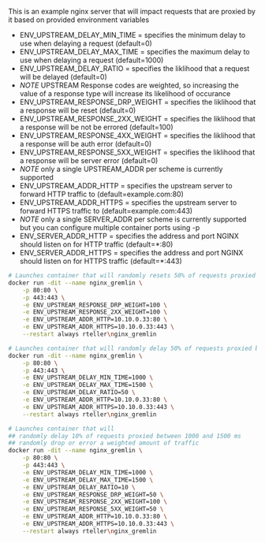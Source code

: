This is an example nginx server that will impact requests that are proxied by it based on provided environment variables

- ENV_UPSTREAM_DELAY_MIN_TIME = specifies the minimum delay to use when delaying a request (default=0)
- ENV_UPSTREAM_DELAY_MAX_TIME = specifies the maximum delay to use when delaying a request (default=1000)
- ENV_UPSTREAM_DELAY_RATIO = specifies the liklihood that a request will be delayed (default=0)
- *NOTE* UPSTREAM Response codes are weighted, so increasing the value of a response type will increase its likelihood of occurance
- ENV_UPSTREAM_RESPONSE_DRP_WEIGHT = specifies the liklihood that a response will be reset (default=0)
- ENV_UPSTREAM_RESPONSE_2XX_WEIGHT = specifies the liklihood that a response will be not be errored (default=100)
- ENV_UPSTREAM_RESPONSE_4XX_WEIGHT = specifies the liklihood that a response will be auth error (default=0)
- ENV_UPSTREAM_RESPONSE_5XX_WEIGHT = specifies the liklihood that a response will be server error (default=0)
- *NOTE* only a single UPSTREAM_ADDR per scheme is currently supported
- ENV_UPSTREAM_ADDR_HTTP = specifies the upstream server to forward HTTP traffic to (default=example.com:80)
- ENV_UPSTREAM_ADDR_HTTPS = specifies the upstream server to forward HTTPS traffic to (default=example.com:443)
- *NOTE* only a single SERVER_ADDR per scheme is currently supported but you can configure multiple container ports using -p
- ENV_SERVER_ADDR_HTTP = specifies the address and port NGINX should listen on for HTTP traffic (default=*:80)
- ENV_SERVER_ADDR_HTTPS = specifies the address and port NGINX should listen on for HTTPS traffic (default=*:443)


```bash
# Launches container that will randomly resets 50% of requests proxied by weight
docker run -dit --name nginx_gremlin \
    -p 80:80 \
    -p 443:443 \
    -e ENV_UPSTREAM_RESPONSE_DRP_WEIGHT=100 \
    -e ENV_UPSTREAM_RESPONSE_2XX_WEIGHT=100 \
    -e ENV_UPSTREAM_ADDR_HTTP=10.10.0.33:80 \
    -e ENV_UPSTREAM_ADDR_HTTPS=10.10.0.33:443 \
    --restart always rteller\nginx_gremlin
```

```bash
# Launches container that will randomly delay 50% of requests proxied between 1000 and 1500 ms
docker run -dit --name nginx_gremlin \
    -p 80:80 \
    -p 443:443 \
    -e ENV_UPSTREAM_DELAY_MIN_TIME=1000 \
    -e ENV_UPSTREAM_DELAY_MAX_TIME=1500 \
    -e ENV_UPSTREAM_DELAY_RATIO=50 \
    -e ENV_UPSTREAM_ADDR_HTTP=10.10.0.33:80 \
    -e ENV_UPSTREAM_ADDR_HTTPS=10.10.0.33:443 \
    --restart always rteller\nginx_gremlin
```

```bash
# Launches container that will 
## randomly delay 10% of requests proxied between 1000 and 1500 ms
## randomly drop or error a weighted amount of traffic
docker run -dit --name nginx_gremlin \
    -p 80:80 \
    -p 443:443 \
    -e ENV_UPSTREAM_DELAY_MIN_TIME=1000 \
    -e ENV_UPSTREAM_DELAY_MAX_TIME=1500 \
    -e ENV_UPSTREAM_DELAY_RATIO=10 \
    -e ENV_UPSTREAM_RESPONSE_DRP_WEIGHT=50 \
    -e ENV_UPSTREAM_RESPONSE_2XX_WEIGHT=100 \
    -e ENV_UPSTREAM_RESPONSE_5XX_WEIGHT=50 \
    -e ENV_UPSTREAM_ADDR_HTTP=10.10.0.33:80 \
    -e ENV_UPSTREAM_ADDR_HTTPS=10.10.0.33:443 \
    --restart always rteller\nginx_gremlin
```